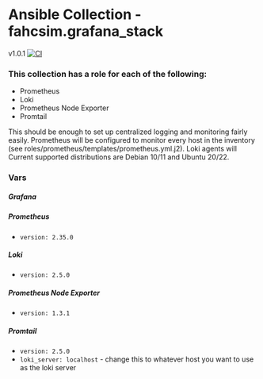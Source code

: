 # Ansible Collection - fahcsim.grafana_stack
v1.0.1
[![CI](https://github.com/fahcsim/grafana_stack_collection/actions/workflows/prometheus.yml/badge.svg)](https://github.com/fahcsim/grafana_stack_collection/actions/workflows/prometheus.yml)
### This collection has a role for each of the following:
- Prometheus
- Loki
- Prometheus Node Exporter
- Promtail

This should be enough to set up centralized logging and monitoring fairly easily. Prometheus will be configured to monitor every host in the inventory (see roles/prometheus/templates/prometheus.yml.j2). Loki agents will
Current supported distributions are Debian 10/11 and Ubuntu 20/22.

### Vars
##### Grafana

##### Prometheus
- `version: 2.35.0`
##### Loki
- `version: 2.5.0`
##### Prometheus Node Exporter
- `version: 1.3.1`
##### Promtail
- `version: 2.5.0`
- `loki_server: localhost` - change this to whatever host you want to use as the loki server
